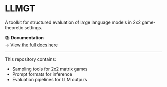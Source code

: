 # LLMGT

A toolkit for structured evaluation of large language models in 2x2 game-theoretic settings.

📚 **Documentation**  
→ [View the full docs here](https://avgjoe-cpu.github.io/LLMGT/index.html)

---

This repository contains:

- Sampling tools for 2x2 matrix games
- Prompt formats for inference
- Evaluation pipelines for LLM outputs
